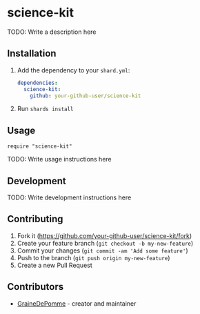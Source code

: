 # science-kit

TODO: Write a description here

## Installation

1. Add the dependency to your `shard.yml`:

   ```yaml
   dependencies:
     science-kit:
       github: your-github-user/science-kit
   ```

2. Run `shards install`

## Usage

```crystal
require "science-kit"
```

TODO: Write usage instructions here

## Development

TODO: Write development instructions here

## Contributing

1. Fork it (<https://github.com/your-github-user/science-kit/fork>)
2. Create your feature branch (`git checkout -b my-new-feature`)
3. Commit your changes (`git commit -am 'Add some feature'`)
4. Push to the branch (`git push origin my-new-feature`)
5. Create a new Pull Request

## Contributors

- [GraineDePomme](https://github.com/your-github-user) - creator and maintainer

